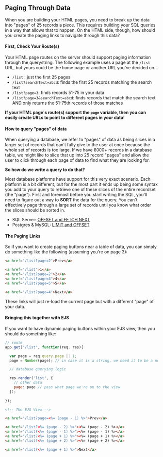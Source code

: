 ## Paging Through Data
When you are building your HTML pages, you need to break up the data into "pages" of 25 records a piece. This requires building your SQL queries in a way that allows that to happen. On the HTML side, though, how should you create the paging links to navigate through this data?

#### First, Check Your Route(s)
Your HTML page routes on the server should support paging information through the querystring. The following example uses a page at the `/list` URL, but yours could be the home page or another URL you've decided on... 

- `/list` : just the first 25 pages
- `/list?searchText=abcd`: finds the first 25 records matching the search text
- `/list?page=3`: finds records 51-75 in your data
- `/list?page=3&searchText=abcd`: finds records that match the search text AND only returns the 51-75th records of those matches

__If your HTML page's route(s) support the `page` variable, then you can easily create URLs to point to different pages in your data!__

#### How to query "pages" of data
When querying a database, we refer to "pages" of data as being slices in a larger set of records that can't fully give to the user at once because the whole set of records is too large. If we have 8000+ records in a database table, we might like to slice that up into 25 record "pages" and allow the user to click through each page of data to find what they are looking for. 

__So how do we write a query to do that?__

Most database platforms have support for this very exact scenario. Each platform is a bit different, but for the most part it ends up being some syntax you add to your query to retrieve one of these slices of the entire recordset (the "page"). First and foremost before you start writing the SQL, you'll need to figure out a way to __SORT__ the data for the query. You can't effectively page through a large set of records until you know what order the slices should be sorted in. 

- SQL Server: [OFFSET and FETCH NEXT](http://www.dofactory.com/sql/order-by-offset-fetch)
- Postgres & MySQL: [LIMIT and OFFSET](http://www.petefreitag.com/item/451.cfm)


#### The Paging Links
So if you want to create paging buttons near a table of data, you can simply do something like the following (assuming you're on page 3): 

```html
<a href="/list?page=2">Prev</a>

<a href="/list">1</a>
<a href="/list?page=2">2</a>
<a href="/list?page=4">4</a>
<a href="/list?page=5">5</a>

<a href="/list?page=4">Next</a>
```
These links will just re-load the current page but with a different "page" of your data. 

#### Bringing this together with EJS
If you want to have dynamic paging buttons within your EJS view, then you should do something like: 
```javascript
// route
app.get("/list", function(req, res){

  var page = req.query.page || 1;
  page = Number(page); // in case it is a string, we need it to be a number

  // database querying logic

  res.render('list', {
    // other data 
    page: page // pass what page we're on to the view
  });
  
});
```
```html
<!-- The EJS View -->

<a href="/list?page=<%= (page - 1) %>">Prev</a>

<a href="/list?<%= (page - 2) %>"><%= (page - 2) %></a>
<a href="/list?<%= (page - 1) %>"><%= (page - 1) %></a>
<a href="/list?<%= (page + 1) %>"><%= (page + 1) %></a>
<a href="/list?<%= (page + 2) %>"><%= (page + 2) %></a>

<a href="/list?<%= (page + 1) %>">Next</a>
```

